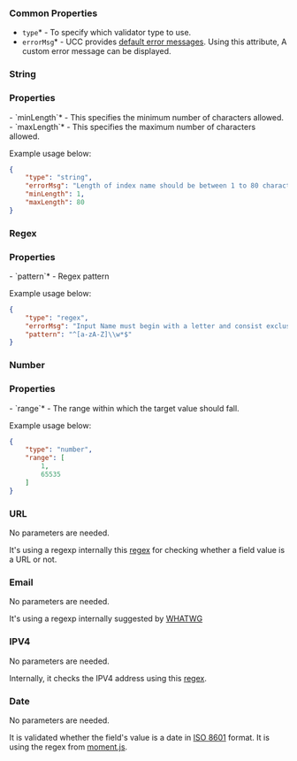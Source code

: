 ### Common Properties

- `type`<span class="required-asterisk">*</span> - To specify which validator type to use.
- `errorMsg`<span class="required-asterisk">*</span> - UCC provides [default error messages](https://github.com/splunk/addonfactory-ucc-generator/blob/main/ui/src/main/webapp/constants/messageDict.ts). Using this attribute, A custom error message can be displayed.

### String

<h3> Properties </h3>
- `minLength`<span class="required-asterisk">*</span> - This specifies the minimum number of characters allowed.
- `maxLength`<span class="required-asterisk">*</span> - This specifies the maximum number of characters allowed.

Example usage below:

```json
{
    "type": "string",
    "errorMsg": "Length of index name should be between 1 to 80 characters.",
    "minLength": 1,
    "maxLength": 80
}
```


### Regex

<h3> Properties </h3>
- `pattern`<span class="required-asterisk">*</span> - Regex pattern

Example usage below:

```json
{
    "type": "regex",
    "errorMsg": "Input Name must begin with a letter and consist exclusively of alphanumeric characters and underscores.",
    "pattern": "^[a-zA-Z]\\w*$"
}
```

### Number

<h3> Properties </h3>
- `range`<span class="required-asterisk">*</span> - The range within which the target value should fall.

Example usage below:

```json
{
    "type": "number",
    "range": [
        1,
        65535
    ]
}
```

### URL

No parameters are needed.

It's using a regexp internally this [regex](https://github.com/splunk/addonfactory-ucc-generator/blob/main/ui/src/main/webapp/constants/preDefinedRegex.ts) for checking whether a field value is a URL or not.

### Email

No parameters are needed.

It's using a regexp internally suggested by [WHATWG](https://html.spec.whatwg.org/multipage/input.html#email-state-(type=email))

### IPV4

No parameters are needed.

Internally, it checks the IPV4 address using this [regex](https://github.com/splunk/addonfactory-ucc-generator/blob/main/ui/src/main/webapp/constants/preDefinedRegex.ts).

### Date 

No parameters are needed.

It is validated whether the field's value is a date in [ISO 8601](https://www.w3.org/TR/1998/NOTE-datetime-19980827) format.
It is using the regex from [moment.js](https://github.com/moment/moment/blob/2.17.1/moment.js#L1980).
